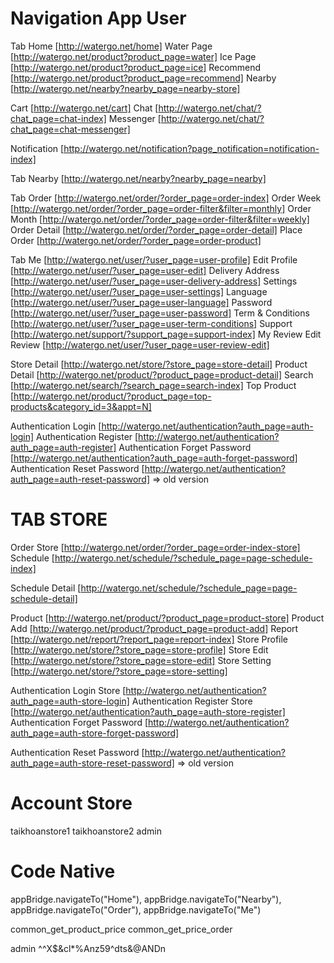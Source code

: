 # Navigation App User

Tab Home [http://watergo.net/home]
   Water Page  [http://watergo.net/product?product_page=water]
   Ice Page    [http://watergo.net/product?product_page=ice]
   Recommend   [http://watergo.net/product?product_page=recommend]
   Nearby      [http://watergo.net/nearby?nearby_page=nearby-store]

   Cart        [http://watergo.net/cart]
   Chat        [http://watergo.net/chat/?chat_page=chat-index]
      Messenger [http://watergo.net/chat/?chat_page=chat-messenger]

   Notification [http://watergo.net/notification?page_notification=notification-index]

Tab Nearby [http://watergo.net/nearby?nearby_page=nearby]

Tab Order [http://watergo.net/order/?order_page=order-index]
   Order Week     [http://watergo.net/order/?order_page=order-filter&filter=monthly]
   Order Month    [http://watergo.net/order/?order_page=order-filter&filter=weekly]
   Order Detail   [http://watergo.net/order/?order_page=order-detail]
   Place Order    [http://watergo.net/order/?order_page=order-product]

Tab Me [http://watergo.net/user/?user_page=user-profile]
   Edit Profile         [http://watergo.net/user/?user_page=user-edit]
   Delivery Address     [http://watergo.net/user/?user_page=user-delivery-address]
   Settings             [http://watergo.net/user/?user_page=user-settings]
      Language          [http://watergo.net/user/?user_page=user-language]
      Password          [http://watergo.net/user/?user_page=user-password]
      Term & Conditions [http://watergo.net/user/?user_page=user-term-conditions]
   Support              [http://watergo.net/support/?support_page=support-index]
   My Review
      Edit Review       [http://watergo.net/user/?user_page=user-review-edit]



Store Detail [http://watergo.net/store/?store_page=store-detail]
Product Detail [http://watergo.net/product/?product_page=product-detail]
Search [http://watergo.net/search/?search_page=search-index]
Top Product [http://watergo.net/product/?product_page=top-products&category_id=3&appt=N]

Authentication Login                [http://watergo.net/authentication?auth_page=auth-login]
Authentication Register             [http://watergo.net/authentication?auth_page=auth-register]
Authentication Forget Password      [http://watergo.net/authentication?auth_page=auth-forget-password]
Authentication Reset Password       [http://watergo.net/authentication?auth_page=auth-reset-password] => old version

# TAB STORE

Order Store    [http://watergo.net/order/?order_page=order-index-store]
Schedule       [http://watergo.net/schedule/?schedule_page=page-schedule-index]

   Schedule Detail       [http://watergo.net/schedule/?schedule_page=page-schedule-detail] 
   
Product       [http://watergo.net/product/?product_page=product-store]
   Product Add       [http://watergo.net/product/?product_page=product-add]
Report         [http://watergo.net/report/?report_page=report-index]
Store Profile [http://watergo.net/store/?store_page=store-profile]
   Store Edit [http://watergo.net/store/?store_page=store-edit]
   Store Setting [http://watergo.net/store/?store_page=store-setting]


Authentication Login Store          [http://watergo.net/authentication?auth_page=auth-store-login]
Authentication Register Store       [http://watergo.net/authentication?auth_page=auth-store-register]
Authentication Forget Password      [http://watergo.net/authentication?auth_page=auth-store-forget-password]

Authentication Reset Password       [http://watergo.net/authentication?auth_page=auth-store-reset-password] => old version

# Account Store
taikhoanstore1
taikhoanstore2
admin



# Code Native
appBridge.navigateTo("Home"), 
appBridge.navigateTo("Nearby"), 
appBridge.navigateTo("Order"), 
appBridge.navigateTo("Me")

common_get_product_price
common_get_price_order

admin
^^X$&cl*%Anz59^dts&@ANDn